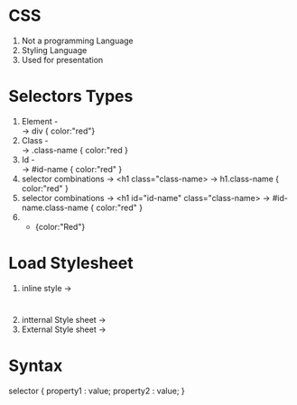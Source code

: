 # CSS
1. Not a programming Language
2. Styling Language
3. Used for presentation

# Selectors Types
1. Element - <DIV> -> div { color:"red"}
2. Class - <DIV class="class-name"> -> .class-name { color:"red }
3. Id - <DIV id="id-name"> ->  #id-name { color:"red" }
4. selector combinations -> <h1 class="class-name> -> h1.class-name { color:"red" }
5. selector combinations -> <h1 id="id-name" class="class-name> -> #id-name.class-name { color:"red" }
6. * {color:"Red"}

# Load Stylesheet
1. inline style -> <h1 style="color:red">
2. intternal Style sheet -> <head><style> .blue { color:red} </style></head>
3. External Style sheet -> <head><link rel="stylesheet" href="url"/></head>

# Syntax
selector {
property1 : value;
property2 : value;
}
